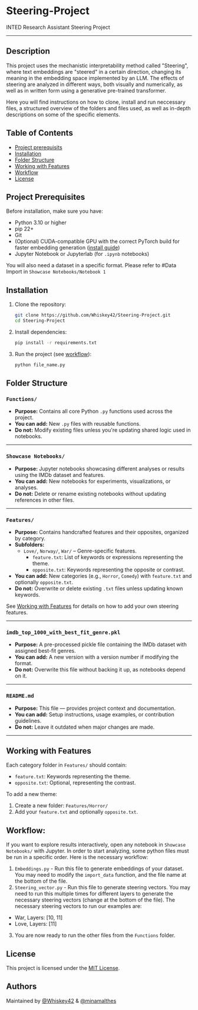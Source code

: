 # Steering-Project
INTED Research Assistant Steering Project

---

## Description

This project uses the mechanistic interpretability method called "Steering", where text embeddings are "steered" in a certain direction, changing its meaning in the embedding space implemented by an LLM. The effects of steering are analyzed in different ways, both visually and numerically, as well as in written form using a generative pre-trained transformer. 

Here you will find instructions on how to clone, install and run neccessary files, a structured overview of the folders and files used, as well as in-depth descriptions on some of the specific elements. 


## Table of Contents
- [Project prerequisits](#project-prerequisits)
- [Installation](#installation)
- [Folder Structure](#folder-structure)
- [Working with Features](#working-with-features)
- [Workflow](#workflow)
- [License](#license)

## Project Prerequisites
Before installation, make sure you have:
- Python 3.10 or higher
- pip 22+
- Git
- (Optional) CUDA-compatible GPU with the correct PyTorch build for faster embedding generation ([install guide](https://pytorch.org/get-started/locally/))
- Jupyter Notebook or Jupyterlab (for `.ipynb` notebooks)

You will also need a dataset in a specific format. Please refer to #Data Import in `Showcase Notebooks/Notebook 1`

## Installation

1. Clone the repository:
   ```bash
   git clone https://github.com/Whiskey42/Steering-Project.git
   cd Steering-Project
   ```

2. Install dependencies:
   ```bash
   pip install -r requirements.txt
   ```

3. Run the project (see [workflow](#workflow)):
   ```bash
   python file_name.py
   ```


## Folder Structure

### `Functions/`
- **Purpose:** Contains all core Python `.py` functions used across the project.
- **You can add:** New `.py` files with reusable functions.
- **Do not:** Modify existing files unless you're updating shared logic used in notebooks.

---

### `Showcase Notebooks/`
- **Purpose:** Jupyter notebooks showcasing different analyses or results using the IMDb dataset and features.
- **You can add:** New notebooks for experiments, visualizations, or analyses.
- **Do not:** Delete or rename existing notebooks without updating references in other files.

---

### `Features/`
- **Purpose:** Contains handcrafted features and their opposites, organized by category.
- **Subfolders:**
  - `Love/`, `Norway/`, `War/` – Genre-specific features.
    - `feature.txt`: List of keywords or expressions representing the theme.
    - `opposite.txt`: Keywords representing the opposite or contrast.
- **You can add:** New categories (e.g., `Horror`, `Comedy`) with `feature.txt` and optionally `opposite.txt`.
- **Do not:** Overwrite or delete existing `.txt` files unless updating known keywords.  

See [Working with Features](#working-with-features) for details on how to add your own steering features.


---

### `imdb_top_1000_with_best_fit_genre.pkl`
- **Purpose:** A pre-processed pickle file containing the IMDb dataset with assigned best-fit genres.
- **You can add:** A new version with a version number if modifying the format.
- **Do not:** Overwrite this file without backing it up, as notebooks depend on it.

---

### `README.md`
- **Purpose:** This file — provides project context and documentation.
- **You can add:** Setup instructions, usage examples, or contribution guidelines.
- **Do not:** Leave it outdated when major changes are made.

---


## Working with Features

Each category folder in `Features/` should contain:
- `feature.txt`: Keywords representing the theme.
- `opposite.txt`: Optional, representing the contrast.

To add a new theme:
1. Create a new folder: `Features/Horror/`
2. Add your `feature.txt` and optionally `opposite.txt`.

## Workflow:
If you want to explore results interactively, open any notebook in `Showcase Notebooks/` with Jupyter.
In order to start analyzing, some python files must be run in a specific order. Here is the necessary workflow:
1. `Embeddings.py` - Run this file to generate embeddings of your dataset. You may need to modify the `import_data` function, and the file name at the bottom of the file.
2. `Steering_vector.py` - Run this file to generate steering vectors. You may need to run this multiple times for different layers to generate the necessary steering vectors (change at the bottom of the file). The necessary steering vectors to run our examples are: 
- War, Layers: [10, 11]
- Love, Layers: [11]

3. You are now ready to run the other files from the `Functions` folder.

## License
This project is licensed under the [MIT License](LICENSE).


## Authors

Maintained by [@Whiskey42](https://github.com/Whiskey42) & [@minamalthes](https://github.com/minamalthes)
